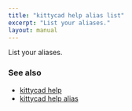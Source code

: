 ```yaml
---
title: "kittycad help alias list"
excerpt: "List your aliases."
layout: manual
---
```


List your aliases.

### See also

* [kittycad help](./kittycad_help)
* [kittycad help alias](./kittycad_help_alias)